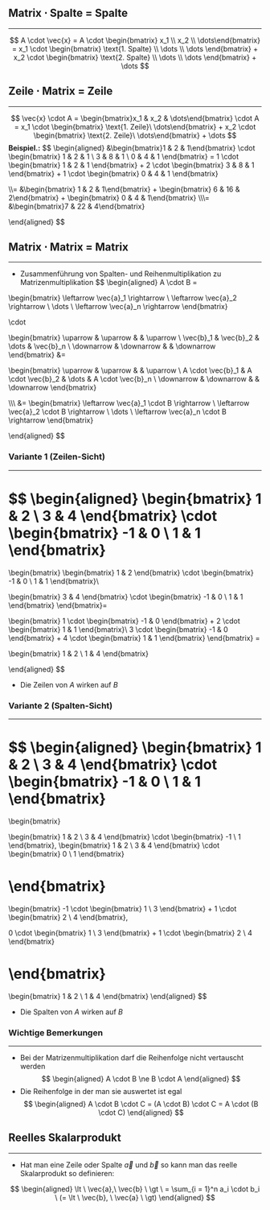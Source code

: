 ## Matrix $\cdot$ Spalte = Spalte
---
$$
A \cdot \vec{x} = A \cdot \begin{bmatrix} x_1 \\ x_2 \\ \dots\end{bmatrix}
= x_1 \cdot \begin{bmatrix} \text{1. Spalte} \\ \dots  \\ \dots \end{bmatrix} + x_2 \cdot \begin{bmatrix} \text{2. Spalte} \\ \dots  \\ \dots \end{bmatrix} + \dots 
$$
## Zeile $\cdot$ Matrix = Zeile
---
$$
\vec{x} \cdot A = \begin{bmatrix}x_1 & x_2 & \dots\end{bmatrix} \cdot A = x_1 \cdot \begin{bmatrix} \text{1. Zeile}\ \dots\end{bmatrix} + x_2 \cdot \begin{bmatrix} \text{2. Zeile}\ \dots\end{bmatrix} + \dots
$$
**Beispiel.:**
$$
\begin{aligned}
&\begin{bmatrix}1 & 2 & 1\end{bmatrix} \cdot 
\begin{bmatrix}
1 & 2 & 1 \\
3 & 8 & 1 \\
0 & 4 & 1
\end{bmatrix} = 1 \cdot \begin{bmatrix} 1 & 2 & 1 \end{bmatrix} + 2 \cdot \begin{bmatrix} 3 & 8 & 1 \end{bmatrix} + 1 \cdot \begin{bmatrix} 0 & 4 & 1 \end{bmatrix}

\\\\= &\begin{bmatrix} 1 & 2 & 1\end{bmatrix} + \begin{bmatrix} 6 & 16 & 2\end{bmatrix} + \begin{bmatrix} 0 & 4 & 1\end{bmatrix}
\\\\\\= &\begin{bmatrix}7 & 22 & 4\end{bmatrix}

\end{aligned}
$$

## Matrix $\cdot$ Matrix = Matrix
---
- Zusammenführung von Spalten- und Reihenmultiplikation zu Matrizenmultiplikation
$$
\begin{aligned}
A \cdot B =

\begin{bmatrix}
\leftarrow \vec{a}_1 \rightarrow \\ 
\leftarrow \vec{a}_2 \rightarrow \\
\dots \\
\leftarrow \vec{a}_n \rightarrow
\end{bmatrix}

\cdot

\begin{bmatrix}
\uparrow & \uparrow &  & \uparrow \\
\vec{b}_1 & \vec{b}_2 & \dots & \vec{b}_n \\
\downarrow & \downarrow & & \downarrow
\end{bmatrix} &= 

\begin{bmatrix}
\uparrow & \uparrow &  & \uparrow \\
A \cdot \vec{b}_1 & A \cdot \vec{b}_2 & \dots & A \cdot \vec{b}_n \\
\downarrow & \downarrow & & \downarrow
\end{bmatrix} 

\\\\\\
&=
\begin{bmatrix}
\leftarrow \vec{a}_1 \cdot B \rightarrow \\ 
\leftarrow \vec{a}_2 \cdot B \rightarrow \\
\dots \\
\leftarrow \vec{a}_n \cdot B \rightarrow
\end{bmatrix}

\end{aligned}
$$

### Variante 1 (Zeilen-Sicht)
---
$$
\begin{aligned}
\begin{bmatrix}
1 & 2 \\
3 & 4 
\end{bmatrix}
\cdot
\begin{bmatrix}
-1 & 0 \\
1 & 1
\end{bmatrix}
=
\begin{bmatrix}
\begin{bmatrix}
1 & 2
\end{bmatrix}
\cdot
\begin{bmatrix}
-1 & 0 \\
1 & 1
\end{bmatrix}\\

\begin{bmatrix}
3 & 4
\end{bmatrix}
\cdot
\begin{bmatrix}
-1 & 0 \\
1 & 1
\end{bmatrix}
\end{bmatrix}=

\begin{bmatrix}
1 \cdot 
\begin{bmatrix}
-1 & 0
\end{bmatrix}
+
2 \cdot
\begin{bmatrix}
1 & 1
\end{bmatrix}\\
3 \cdot
\begin{bmatrix}
-1 & 0
\end{bmatrix}
+
4 \cdot
\begin{bmatrix}
1 & 1
\end{bmatrix}
\end{bmatrix} =

\begin{bmatrix}
1 & 2 \\
1 & 4
\end{bmatrix}

\end{aligned}
$$
- Die Zeilen von $A$ wirken auf $B$

### Variante 2 (Spalten-Sicht)
---
$$
\begin{aligned}
\begin{bmatrix}
1 & 2 \\
3 & 4 
\end{bmatrix}
\cdot
\begin{bmatrix}
-1 & 0 \\
1 & 1
\end{bmatrix}
=
\begin{bmatrix}

\begin{bmatrix}
1 & 2 \\
3 & 4
\end{bmatrix}
\cdot
\begin{bmatrix}
-1 \\
1
\end{bmatrix},
\begin{bmatrix}
1 & 2 \\
3 & 4
\end{bmatrix}
\cdot
\begin{bmatrix}
0 \\
1
\end{bmatrix}


\end{bmatrix}
=
\begin{bmatrix}
-1 
\cdot
\begin{bmatrix}
1 \\
3
\end{bmatrix}
+
1
\cdot
\begin{bmatrix}
2 \\
4
\end{bmatrix},

0 
\cdot
\begin{bmatrix}
1 \\
3
\end{bmatrix}
+
1
\cdot
\begin{bmatrix}
2 \\
4
\end{bmatrix}



\end{bmatrix}
=

\begin{bmatrix}
1 & 2 \\
1 & 4
\end{bmatrix}
\end{aligned}
$$
- Die Spalten von $A$ wirken auf $B$

### Wichtige Bemerkungen
---
- Bei der Matrizenmultiplikation darf die Reihenfolge nicht vertauscht werden
$$
\begin{aligned}
A \cdot B \ne B \cdot A
\end{aligned}
$$
- Die Reihenfolge in der man sie auswertet ist egal
$$
\begin{aligned}
A \cdot B \cdot C = (A \cdot B) \cdot C = A \cdot (B \cdot C)
\end{aligned}
$$
## Reelles Skalarprodukt
---
- Hat man eine Zeile oder Spalte $\vec{a}$ und $\vec{b}$ so kann man das reelle Skalarprodukt so definieren:

$$
\begin{aligned}
\lt \ \vec{a},\ \vec{b} \ \gt \ = \sum_{i = 1}^n a_i \cdot b_i \ (=  \lt \ \vec{b}, \ \vec{a}  \ \gt)
\end{aligned}
$$
